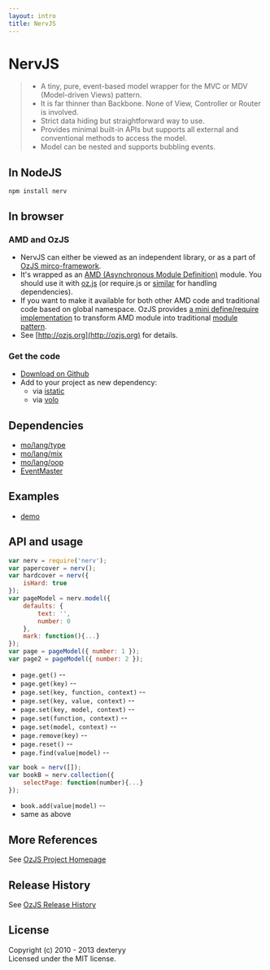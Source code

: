 ```yaml
---
layout: intro
title: NervJS
---
```


# NervJS

> * A tiny, pure, event-based model wrapper for the MVC or MDV (Model-driven Views) pattern.
> * It is far thinner than Backbone. None of View, Controller or Router is involved.
> * Strict data hiding but straightforward way to use.
> * Provides minimal built-in APIs but supports all external and conventional methods to access the model.
> * Model can be nested and supports bubbling events.

## In NodeJS

```
npm install nerv
```

## In browser

### AMD and OzJS

* NervJS can either be viewed as an independent library, or as a part of [OzJS mirco-framework](http://ozjs.org/#framework).
* It's wrapped as an [AMD (Asynchronous Module Definition)](https://github.com/amdjs/amdjs-api/wiki/AMD) module. You should use it with [oz.js](http://ozjs.org/#start) (or require.js or [similar](http://wiki.commonjs.org/wiki/Implementations) for handling dependencies). 
* If you want to make it available for both other AMD code and traditional code based on global namespace. OzJS provides [a mini define/require implementation](http://ozjs.org/examples/adapter/) to transform AMD module into traditional [module pattern](http://www.adequatelygood.com/2010/3/JavaScript-Module-Pattern-In-Depth).
* See [http://ozjs.org](http://ozjs.org) for details.

### Get the code

* [Download on Github](https://github.com/dexteryy/NervJS/blob/master/nerv.js)
* Add to your project as new dependency:
    * via [istatic](http://ozjs.org/istatic)
    * via [volo](https://github.com/volojs/volo)

## Dependencies

* [mo/lang/type](https://github.com/dexteryy/mo)
* [mo/lang/mix](https://github.com/dexteryy/mo)
* [mo/lang/oop](https://github.com/dexteryy/mo)
* [EventMaster](https://github.com/dexteryy/EventMaster)

## Examples

* [demo](http://ozjs.org/NervJS/examples/)

## API and usage

```javascript 
var nerv = require('nerv');
var papercover = nerv();
var hardcover = nerv({
    isHard: true
});
var pageModel = nerv.model({
    defaults: {
        text: '',
        number: 0
    },
    mark: function(){...}
});
var page = pageModel({ number: 1 });
var page2 = pageModel({ number: 2 });
```

* `page.get()` -- 
* `page.get(key)` -- 
* `page.set(key, function, context)` -- 
* `page.set(key, value, context)` -- 
* `page.set(key, model, context)` -- 
* `page.set(function, context)` -- 
* `page.set(model, context)` -- 
* `page.remove(key)` -- 
* `page.reset()` -- 
* `page.find(value|model)` -- 

```javascript 
var book = nerv([]);
var bookB = nerv.collection({
    selectPage: function(number){...}
});
```

* `book.add(value|model)` -- 
* same as above


## More References

See [OzJS Project Homepage](http://ozjs.org/)

## Release History

See [OzJS Release History](http://ozjs.org/#release)

## License

Copyright (c) 2010 - 2013 dexteryy  
Licensed under the MIT license.


